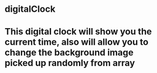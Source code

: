 # digitalClock

# This digital clock will show you the current time, also will allow you to change the background image picked up randomly from array
